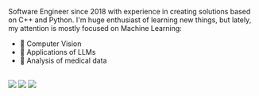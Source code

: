 Software Engineer since 2018 with experience in creating solutions based on C++ and Python.
I'm huge enthusiast of learning new things, but lately, my attention is mostly focused on Machine Learning:
* 👀 Computer Vision
* 🦜 Applications of LLMs
* 🩻 Analysis of medical data
 <br> <br>

[<img src="https://img.shields.io/badge/Codewars-B1361E?style=for-the-badge&logo=Codewars&logoColor=white">](https://www.codewars.com/users/mikollaj99)
[<img src="https://img.shields.io/badge/Kaggle-20BEFF?style=for-the-badge&logo=Kaggle&logoColor=white">](https://www.kaggle.com/mikkac)
[<img src="https://img.shields.io/badge/LinkedIn-0077B5?style=for-the-badge&logo=linkedin&logoColor=white">](https://www.linkedin.com/in/miko%C5%82aj-kaczmarek-727073167/)
